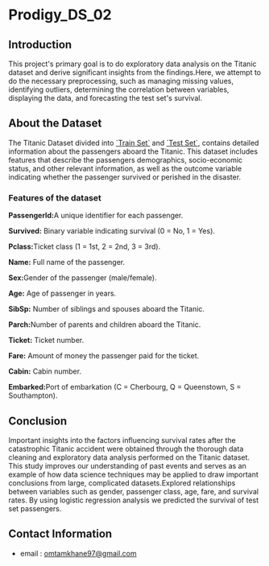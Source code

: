 # Prodigy_DS_02
## Introduction
This project's primary goal is to do exploratory data analysis on the Titanic dataset and derive significant insights from the findings.Here, we attempt to do the necessary preprocessing, such as managing missing values, identifying outliers, determining the correlation between variables, displaying the data, and forecasting the test set's survival.

## About the Dataset
<p>The Titanic Dataset divided into <a href = "https://github.com/AdithiVS/PRODIGY_DS_02/blob/main/train.csv">`Train Set`</a> and <a href = "https://github.com/AdithiVS/PRODIGY_DS_02/blob/main/test.csv">`Test Set`</a>, contains detailed information about the passengers aboard the Titanic. This dataset includes features that describe the passengers demographics, socio-economic status, and other relevant information, as well as the outcome variable indicating whether the passenger survived or perished in the disaster.</p>

### Features of the dataset

<p><strong>PassengerId:</strong>A unique identifier for each passenger.</p>
<p><strong>Survived:</strong>  Binary variable indicating survival (0 = No, 1 = Yes).</p>
<p><strong>Pclass:</strong>Ticket class (1 = 1st, 2 = 2nd, 3 = 3rd).</p>
   
<p><strong>Name:</strong> Full name of the passenger.</p>
<p><strong>Sex:</strong>Gender of the passenger (male/female).</p>
<p><strong>Age:</strong> Age of passenger in years. </p>
<p><strong>SibSp:</strong>  Number of siblings and spouses aboard the Titanic.</p>
<p><strong>Parch:</strong>Number of parents and children aboard the Titanic.</p>
<p><strong>Ticket:</strong> Ticket number.</p>
<p><strong>Fare:</strong> Amount of money the passenger paid for the ticket.</p>
<p><strong>Cabin:</strong> Cabin number. </p>
<p><strong>Embarked:</strong>Port of embarkation (C = Cherbourg, Q = Queenstown, S = Southampton).</p>

## Conclusion

Important insights into the factors influencing survival rates after the catastrophic Titanic accident were obtained through the thorough data cleaning and exploratory data analysis performed on the Titanic dataset. This study improves our understanding of past events and serves as an example of how data science techniques may be applied to draw important conclusions from large, complicated datasets.Explored relationships between variables such as gender, passenger class, age, fare, and survival rates. 
By using logistic regression analysis we predicted the survival of test set passengers.

## Contact Information

- email : omtamkhane97@gmail.com

